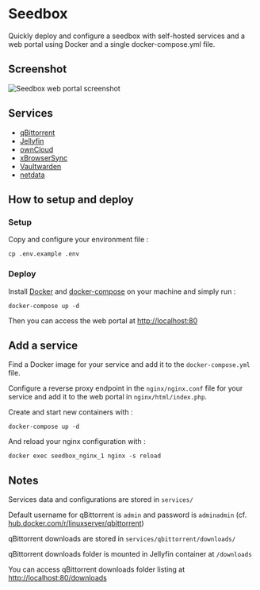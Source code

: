 # Seedbox

Quickly deploy and configure a seedbox with self-hosted services and a web portal using Docker and a single docker-compose.yml file.

## Screenshot

![Seedbox web portal screenshot](https://i.imgur.com/t5GmvQT.png)

## Services

- [qBittorrent](https://github.com/qbittorrent/qBittorrent)
- [Jellyfin](https://github.com/jellyfin/jellyfin)
- [ownCloud](https://github.com/owncloud)
- [xBrowserSync](https://github.com/xBrowserSync)
- [Vaultwarden](https://github.com/dani-garcia/vaultwarden)
- [netdata](https://github.com/netdata/netdata)

## How to setup and deploy

### Setup

Copy and configure your environment file :

`cp .env.example .env`

### Deploy

Install [Docker](https://docs.docker.com/get-docker/) and [docker-compose](https://docs.docker.com/compose/install/) on your machine and simply run :

`docker-compose up -d`

Then you can access the web portal at [http://localhost:80](http://localhost:80)

## Add a service

Find a Docker image for your service and add it to the `docker-compose.yml` file.

Configure a reverse proxy endpoint in the `nginx/nginx.conf` file for your service and add it to the web portal in `nginx/html/index.php`.

Create and start new containers with :

`docker-compose up -d`

And reload your nginx configuration with :

`docker exec seedbox_nginx_1 nginx -s reload`

## Notes

Services data and configurations are stored in `services/`

Default username for qBittorrent is `admin` and password is `adminadmin`
(cf. [hub.docker.com/r/linuxserver/qbittorrent](https://hub.docker.com/r/linuxserver/qbittorrent))

qBittorrent downloads are stored in `services/qbittorrent/downloads/`

qBittorrent downloads folder is mounted in Jellyfin container at `/downloads`

You can access qBittorrent downloads folder listing at [http://localhost:80/downloads](http://localhost:80/downloads)
